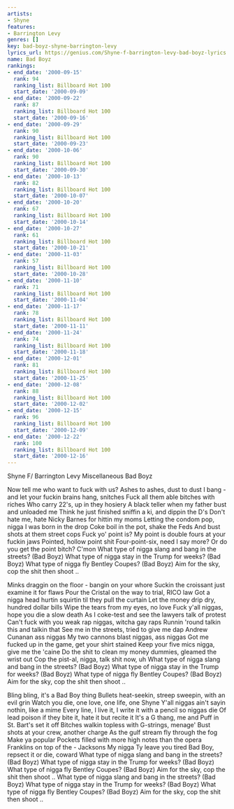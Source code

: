```yaml
---
artists:
- Shyne
features:
- Barrington Levy
genres: []
key: bad-boyz-shyne-barrington-levy
lyrics_url: https://genius.com/Shyne-f-barrington-levy-bad-boyz-lyrics
name: Bad Boyz
rankings:
- end_date: '2000-09-15'
  rank: 94
  ranking_list: Billboard Hot 100
  start_date: '2000-09-09'
- end_date: '2000-09-22'
  rank: 87
  ranking_list: Billboard Hot 100
  start_date: '2000-09-16'
- end_date: '2000-09-29'
  rank: 90
  ranking_list: Billboard Hot 100
  start_date: '2000-09-23'
- end_date: '2000-10-06'
  rank: 90
  ranking_list: Billboard Hot 100
  start_date: '2000-09-30'
- end_date: '2000-10-13'
  rank: 82
  ranking_list: Billboard Hot 100
  start_date: '2000-10-07'
- end_date: '2000-10-20'
  rank: 67
  ranking_list: Billboard Hot 100
  start_date: '2000-10-14'
- end_date: '2000-10-27'
  rank: 61
  ranking_list: Billboard Hot 100
  start_date: '2000-10-21'
- end_date: '2000-11-03'
  rank: 57
  ranking_list: Billboard Hot 100
  start_date: '2000-10-28'
- end_date: '2000-11-10'
  rank: 71
  ranking_list: Billboard Hot 100
  start_date: '2000-11-04'
- end_date: '2000-11-17'
  rank: 78
  ranking_list: Billboard Hot 100
  start_date: '2000-11-11'
- end_date: '2000-11-24'
  rank: 74
  ranking_list: Billboard Hot 100
  start_date: '2000-11-18'
- end_date: '2000-12-01'
  rank: 81
  ranking_list: Billboard Hot 100
  start_date: '2000-11-25'
- end_date: '2000-12-08'
  rank: 88
  ranking_list: Billboard Hot 100
  start_date: '2000-12-02'
- end_date: '2000-12-15'
  rank: 96
  ranking_list: Billboard Hot 100
  start_date: '2000-12-09'
- end_date: '2000-12-22'
  rank: 100
  ranking_list: Billboard Hot 100
  start_date: '2000-12-16'
---
```

Shyne F/ Barrington Levy
Miscellaneous
Bad Boyz

Now tell me who want to fuck with us?
Ashes to ashes, dust to dust
I bang - and let your fuckin brains hang, snitches
Fuck all them able bitches with riches
Who carry 22's, up in they hosiery
A black teller when my father bust and unloaded me
Think he just finished sniffin a ki, and dippin the D's
Don't hate me, hate Nicky Barnes for hittin my moms
Letting the condom pop, nigga I was born in the drop
Coke boil in the pot, shake the Feds
And bust shots at them street cops
Fuck yo' point is? My point is double fours at your fuckin jaws
Pointed, hollow point shit
Four-point-six, need I say more?
Or do you get the point bitch? C'mon
What type of nigga slang and bang in the streets? (Bad Boyz)
What type of nigga stay in the Trump for weeks? (Bad Boyz)
What type of nigga fly Bentley Coupes? (Bad Boyz)
Aim for the sky, cop the shit then shoot ..

Minks draggin on the floor - bangin on your whore
Suckin the croissant just examine it for flaws
Pour the Cristal on the way to trial, RICO law
Got a nigga head hurtin squirtin til they pull the curtain
Let the money drip dry, hundred dollar bills
Wipe the tears from my eyes, no love
Fuck y'all niggas, hope you die a slow death
As I coke-test and see the lawyers talk of protest
Can't fuck with you weak rap niggas, witcha gay raps
Runnin 'round talkin this and talkin that
See me in the streets, tried to give me dap
Andrew Cunanan ass niggas
My two cannons blast niggas, ass niggas
Got me fucked up in the game, get your shirt stained
Keep your five mics nigga, give me the 'caine
Do the shit to clean my money dummies, gleamed the wrist out
Cop the pist-al, nigga, talk shit now, uh
What type of nigga slang and bang in the streets? (Bad Boyz)
What type of nigga stay in the Trump for weeks? (Bad Boyz)
What type of nigga fly Bentley Coupes? (Bad Boyz)
Aim for the sky, cop the shit then shoot ..

Bling bling, it's a Bad Boy thing
Bullets heat-seekin, streep sweepin, with an evil grin
Watch you die, one love, one life, one Shyne
Y'all niggas ain't sayin nothin, like a mime
Every line, I live it, I write it with a pencil so niggas die
Of lead poison if they bite it, hate it but recite it
It's a G thang, me and Puff in St. Bart's set it off
Bitches walkin topless with G-strings, menage'
Bust shots at your crew, another charge
As the gulf stream fly through the fog
Make ya popular
Pockets filled with more high notes than the opera
Franklins on top of the - Jacksons
My nigga Ty leave you tired
Bad Boy, repsect it or die, coward
What type of nigga slang and bang in the streets? (Bad Boyz)
What type of nigga stay in the Trump for weeks? (Bad Boyz)
What type of nigga fly Bentley Coupes? (Bad Boyz)
Aim for the sky, cop the shit then shoot ..
What type of nigga slang and bang in the streets? (Bad Boyz)
What type of nigga stay in the Trump for weeks? (Bad Boyz)
What type of nigga fly Bentley Coupes? (Bad Boyz)
Aim for the sky, cop the shit then shoot ..
